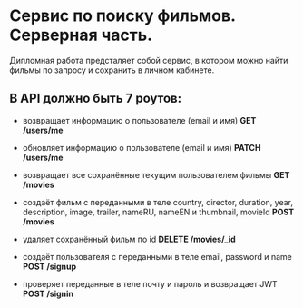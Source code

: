 # Сервис по поиску фильмов. Серверная часть.

Дипломная работа предсталяет собой сервис, в котором можно найти фильмы по запросу и сохранить в личном кабинете.

## В API должно быть 7 роутов:

- возвращает информацию о пользователе (email и имя)
  **GET /users/me**

- обновляет информацию о пользователе (email и имя)
  **PATCH /users/me**

- возвращает все сохранённые текущим пользователем фильмы
  **GET /movies**

- создаёт фильм с переданными в теле country, director, duration, year, description, image, trailer, nameRU, nameEN и thumbnail, movieId
  **POST /movies**

- удаляет сохранённый фильм по id
  **DELETE /movies/\_id**

- создаёт пользователя с переданными в теле email, password и name
  **POST /signup**

- проверяет переданные в теле почту и пароль и возвращает JWT
  **POST /signin**
